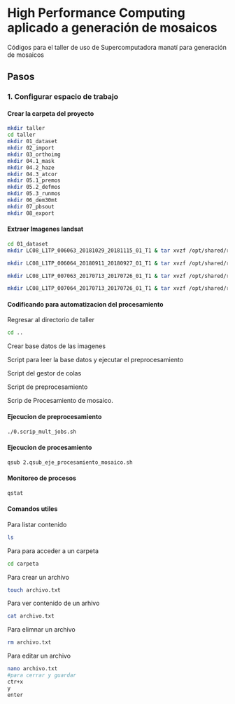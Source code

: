 # High Performance Computing aplicado a generación de mosaicos
Códigos para el taller de uso de Supercomputadora manatí para generación de mosaicos

## Pasos

### 1. Configurar espacio de trabajo
#### Crear la carpeta del proyecto
```bash
mkdir taller
cd taller 
mkdir 01_dataset
mkdir 02_import
mkdir 03_orthoimg
mkdir 04.1_mask
mkdir 04.2_haze
mkdir 04.3_atcor
mkdir 05.1_premos
mkdir 05.2_defmos
mkdir 05.3_runmos
mkdir 06_dem30mt
mkdir 07_pbsout
mkdir 08_export
```
#### Extraer Imagenes landsat
```bash
cd 01_dataset
mkdir LC08_L1TP_006063_20181029_20181115_01_T1 & tar xvzf /opt/shared/repositorio/landsat/LC08_L1TP_006063_20181029_20181115_01_T1.tar.gz -C LC08_L1TP_006063_20181029_20181115_01_T1/

mkdir LC08_L1TP_006064_20180911_20180927_01_T1 & tar xvzf /opt/shared/repositorio/landsat/LC08_L1TP_006064_20180911_20180927_01_T1.tar.gz -C LC08_L1TP_006064_20180911_20180927_01_T1/

mkdir LC08_L1TP_007063_20170713_20170726_01_T1 & tar xvzf /opt/shared/repositorio/landsat/LC08_L1TP_007063_20170713_20170726_01_T1.tar.gz -C LC08_L1TP_007063_20170713_20170726_01_T1/

mkdir LC08_L1TP_007064_20170713_20170726_01_T1 & tar xvzf /opt/shared/repositorio/landsat/LC08_L1TP_007064_20170713_20170726_01_T1.tar.gz -C LC08_L1TP_007064_20170713_20170726_01_T1/
```
#### Codificando para automatizacion del procesamiento 
Regresar al directorio de taller
```bash
cd ..
```
Crear base datos de las imagenes 

Script para leer la base datos y ejecutar el preprocesamiento

Script del gestor de colas

Script de preprocesamiento

Scrip de Procesamiento de mosaico. 

#### Ejecucion de preprocesamiento 
```bash
./0.scrip_mult_jobs.sh
```
#### Ejecucion de procesamiento
```bash
qsub 2.qsub_eje_procesamiento_mosaico.sh
```
#### Monitoreo de procesos
```bash
qstat
```

#### Comandos utiles
Para listar contenido
```bash
ls
```
Para para acceder a un carpeta
```bash
cd carpeta
```
Para crear un archivo
```bash
touch archivo.txt
``` 
Para ver contenido de un arhivo
```bash
cat archivo.txt
```
Para elimnar un archivo
```bash
rm archivo.txt
``` 
Para editar un archivo
```bash
nano archivo.txt
#para cerrar y guardar
ctr+x 
y
enter
``` 
